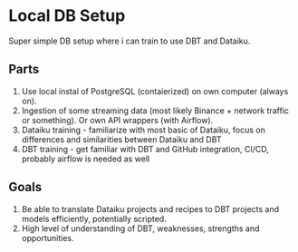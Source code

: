 # Local DB Setup

Super simple DB setup where i can train to use DBT and Dataiku.

## Parts

1. Use local instal of PostgreSQL (contaierized) on own computer (always on).
2. Ingestion of some streaming data (most likely Binance + network traffic or something). Or own API wrappers (with Airflow).
3. Dataiku training - familiarize with most basic of Dataiku, focus on differences and similarities between Dataiku and DBT
4. DBT training - get familiar with DBT and GitHub integration, CI/CD, probably airflow is needed as well

## Goals

1. Be able to translate Dataiku projects and recipes to DBT projects and models efficiently, potentially scripted.
2. High level of understanding of DBT, weaknesses, strengths and opportunities.
